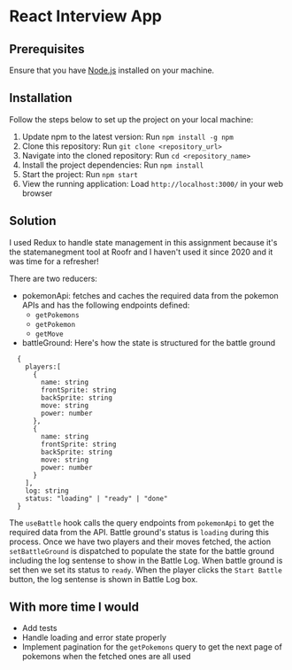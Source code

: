 # React Interview App
## Prerequisites
Ensure that you have [Node.js](https://nodejs.org/en/download/) installed on your machine.

## Installation
Follow the steps below to set up the project on your local machine:
1. Update npm to the latest version: Run `npm install -g npm`
2. Clone this repository: Run `git clone <repository_url>`
3. Navigate into the cloned repository: Run `cd <repository_name>`
4. Install the project dependencies: Run `npm install`
5. Start the project: Run `npm start`
6. View the running application: Load `http://localhost:3000/` in your web browser

## Solution
I used Redux to handle state management in this assignment because it's the statemanegment tool at Roofr and I haven't used it since 2020 and it was time for a refresher!  

There are two reducers:
- pokemonApi: fetches and caches the required data from the pokemon APIs and has the following endpoints defined:
  - `getPokemons`
  - `getPokemon`
  - `getMove`
- battleGround: Here's how the state is structured for the battle ground
```
  {
    players:[
      {
        name: string
        frontSprite: string
        backSprite: string
        move: string
        power: number
      },
      {
        name: string
        frontSprite: string
        backSprite: string
        move: string
        power: number
      }
    ],
    log: string
    status: "loading" | "ready" | "done"
  }
```

The `useBattle` hook calls the query endpoints from `pokemonApi` to get the required data from the API. Battle ground's status is `loading` during this process.
Once we have two players and their moves fetched, the action `setBattleGround` is dispatched to populate the state for the battle ground including the log sentense to show in the Battle Log.
When battle ground is set then we set its status to `ready`.
When the player clicks the `Start Battle` button, the log sentense is shown in Battle Log box.   

## With more time I would
- Add tests
- Handle loading and error state properly
- Implement pagination for the `getPokemons` query to get the next page of pokemons when the fetched ones are all used